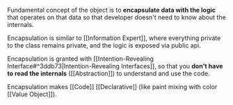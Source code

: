 Fundamental concept of the object is to **encapsulate data with the logic** that operates on that data so that developer doesn't need to know about the internals.

Encapsulation is similar to [[Information Expert]], where everything private to the class remains private, and the logic is exposed via public api.

Encapsulation is granted with [[Intention-Revealing Interface#^3ddb73|Intention-Revealing Interfaces]], so that you **don't have to read the internals** ([[Abstraction]]) to understand and use the code.

Encapsulation makes [[Code]] [[Declarative]] (like paint mixing with color [[Value Object]]).
